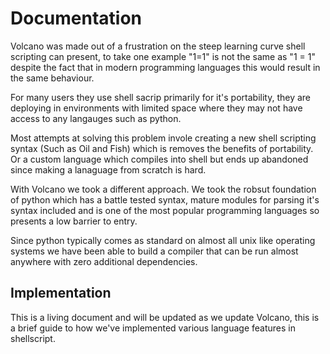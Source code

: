 # Documentation

Volcano was made out of a frustration on the steep learning curve shell scripting can present,
to take one example "1=1" is not the same as "1 = 1" despite the fact that in modern programming
languages this would result in the same behaviour.

For many users they use shell sacrip primarily for it's portability, they are deploying in 
environments with limited space where they may not have access to any langauges such as python.

Most attempts at solving this problem invole creating a new shell scripting syntax (Such as Oil and
Fish) which is removes the benefits of portability. Or a custom language which compiles into shell
but ends up abandoned since making a lanaguage from scratch is hard.

With Volcano we took a different approach. We took the robsut foundation of python which has a battle tested syntax, mature modules for parsing it's syntax included and is one of the most
popular programming languages so presents a low barrier to entry. 

Since python typically comes as standard on almost all unix like  operating systems we have been
able to build a compiler that can be run almost anywhere with zero additional dependencies.

## Implementation

This is a living document and will be updated as we update Volcano, this is a brief guide to how
we've implemented various language features in shellscript.